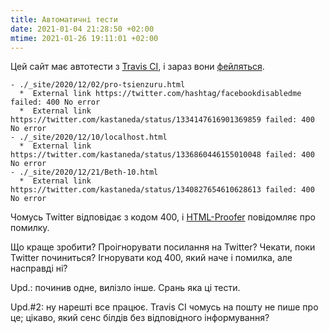 ```yaml
---
title: Автоматичні тести
date: 2021-01-04 21:28:50 +02:00
mtime: 2021-01-26 19:11:01 +02:00
---
```


Цей сайт має автотести з [Travis CI][1], і зараз вони [фейляться][2].

```
- ./_site/2020/12/02/pro-tsienzuru.html
  *  External link https://twitter.com/hashtag/facebookdisabledme failed: 400 No error
  *  External link https://twitter.com/kastaneda/status/1334147616901369859 failed: 400 No error
- ./_site/2020/12/10/localhost.html
  *  External link https://twitter.com/kastaneda/status/1336860446155010048 failed: 400 No error
- ./_site/2020/12/21/Beth-10.html
  *  External link https://twitter.com/kastaneda/status/1340827654610628613 failed: 400 No error
```

Чомусь Twitter відповідає з кодом 400, і [HTML-Proofer][3] повідомляє про помилку.

Що краще зробити? Проігнорувати посилання на Twitter? Чекати, поки Twitter починиться?
Ігнорувати код 400, який наче і помилка, але насправді ні?

Upd.: починив одне, вилізло інше. Срань яка ці тести.

Upd.#2: ну нарешті все працює. Travis CI чомусь на пошту не пише про це; цікаво, який сенс білдів без відповідного інформування?

[1]: https://travis-ci.org/
[2]: https://travis-ci.org/github/dk487/test.de.co.ua/builds/751147571
[3]: https://github.com/gjtorikian/html-proofer
